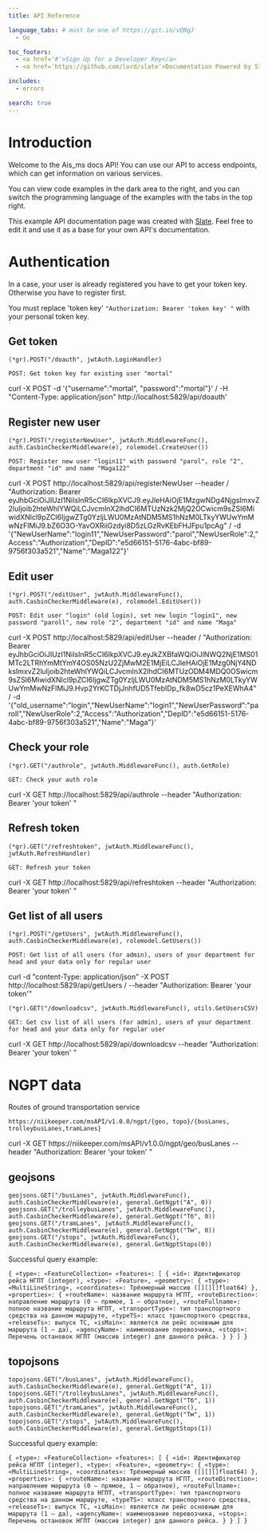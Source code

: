 ```yaml
---
title: API Reference

language_tabs: # must be one of https://git.io/vQNgJ
  - Go

toc_footers:
  - <a href='#'>Sign Up for a Developer Key</a>
  - <a href='https://github.com/lord/slate'>Documentation Powered by Slate</a>

includes:
  - errors

search: true
---
```


# Introduction

Welcome to the Ais_ms docs API! You can use our API to access endpoints, which can get information on various services.

You can view code examples in the dark area to the right, and you can switch the programming language of the examples with the tabs in the top right.

This example API documentation page was created with [Slate](https://github.com/lord/slate). Feel free to edit it and use it as a base for your own API's documentation.

# Authentication

In a case, your user is already registered you have to get your token key. Otherwise you have to register first.

<aside class="notice">
You must replace 'token key' <code>"Authorization: Bearer 'token key' "</code> with your personal token key.
</aside>

## Get token

```golang
(*gr).POST("/doauth", jwtAuth.LoginHandler)
```

` POST: Get token key for existing user "mortal" `
<aside>curl -X POST -d '{"username":"mortal", "password":"mortal"}' / 
-H "Content-Type: application/json" http://localhost:5829/api/doauth'</aside>

## Register new user

```golang
(*gr).POST("/registerNewUser", jwtAuth.MiddlewareFunc(), auth.CasbinCheckerMiddleware(e), rolemodel.CreateUser())
```

` POST: Register new user "login11" with password "parol", role "2", department "id" and name "Maga122" `
<aside>curl -X POST http://localhost:5829/api/registerNewUser --header / 
"Authorization: Bearer eyJhbGciOiJIUzI1NiIsInR5cCI6IkpXVCJ9.eyJleHAiOjE1MzgwNDg4NjgsImxvZ2luIjoib2hteWhlYWQiLCJvcmlnX2lhdCI6MTUzNzk2MjQ2OCwicm9sZSI6MiwidXNlcl9pZCI6IjgwZTg0YzljLWU0MzAtNDM5MS1hNzM0LTkyYWUwYmMwNzFlMiJ9.bZ6O3O-YavOXRiiGzdyi8D5zLGzRvKEbFHJFpu1pcAg" / 
-d '{"NewUserName":"login11","NewUserPassword":"parol","NewUserRole":2,"Access":"Authorization","DepID":"e5d66151-5176-4abc-bf89-9756f303a521","Name":"Maga122"}'</aside>

## Edit user

```golang
(*gr).POST("/editUser", jwtAuth.MiddlewareFunc(), auth.CasbinCheckerMiddleware(e), rolemodel.EditUser())
```

` POST: Edit user "login" (old login), set new login "login1", new password "paroll", new role "2", department "id" and name "Maga" `
<aside>curl -X POST http://localhost:5829/api/editUser --header /
 "Authorization: Bearer eyJhbGciOiJIUzI1NiIsInR5cCI6IkpXVCJ9.eyJkZXBfaWQiOiJlNWQ2NjE1MS01MTc2LTRhYmMtYmY4OS05NzU2ZjMwM2E1MjEiLCJleHAiOjE1Mzg0NjY4NDksImxvZ2luIjoib2hteWhlYWQiLCJvcmlnX2lhdCI6MTUzODM4MDQ0OSwicm9sZSI6MiwidXNlcl9pZCI6IjgwZTg0YzljLWU0MzAtNDM5MS1hNzM0LTkyYWUwYmMwNzFlMiJ9.Hvp2YrKCTDjJnhfUD5TfebIDp_fk8wD5cz1PeXEWhA4" /
 -d '{"old_username":"login","NewUserName":"login1","NewUserPassword":"paroll","NewUserRole":2,"Access":"Authorization","DepID":"e5d66151-5176-4abc-bf89-9756f303a521","Name":"Maga"}'</aside>

## Check your role

```golang
(*gr).GET("/authrole", jwtAuth.MiddlewareFunc(), auth.GetRole)
```

` GET: Check your auth role `
<aside>curl -X GET  http://localhost:5829/api/authrole --header "Authorization: Bearer 'your token' "</aside>

## Refresh token

```golang
(*gr).GET("/refreshtoken", jwtAuth.MiddlewareFunc(), jwtAuth.RefreshHandler)
```

` GET: Refresh your token `
<aside>curl -X GET  http://localhost:5829/api/refreshtoken --header "Authorization: Bearer 'your token' "</aside>

## Get list of all users

```golang
(*gr).POST("/getUsers", jwtAuth.MiddlewareFunc(), auth.CasbinCheckerMiddleware(e), rolemodel.GetUsers())
```

` POST: Get list of all users (for admin), users of your department for head and your data only for regular user `
<aside>curl -d "content-Type: application/json" -X POST http://localhost:5829/api/getUsers /
--header "Authorization: Bearer 'your token'"</aside>

```golang
(*gr).GET("/downloadcsv", jwtAuth.MiddlewareFunc(), utils.GetUsersCSV)
```

` GET: Get csv list of all users (for admin), users of your department for head and your data only for regular user `
<aside>curl -X GET  http://localhost:5829/api/downloadcsv --header "Authorization: Bearer 'your token' "</aside>

# NGPT data

Routes of ground transportation service

`https://niikeeper.com/msAPI/v1.0.0/ngpt/{geo, topo}/{busLanes, trolleybusLanes,tramLanes}`

<aside>curl -X GET  https://niikeeper.com/msAPI/v1.0.0/ngpt/geo/busLanes --header "Authorization: Bearer 'your token' "</aside>

## geojsons

```golang
geojsons.GET("/busLanes", jwtAuth.MiddlewareFunc(), auth.CasbinCheckerMiddleware(e), general.GetNgpt("А", 0))
geojsons.GET("/trolleybusLanes", jwtAuth.MiddlewareFunc(), auth.CasbinCheckerMiddleware(e), general.GetNgpt("Тб", 0))
geojsons.GET("/tramLanes", jwtAuth.MiddlewareFunc(), auth.CasbinCheckerMiddleware(e), general.GetNgpt("Тм", 0))
geojsons.GET("/stops", jwtAuth.MiddlewareFunc(), auth.CasbinCheckerMiddleware(e), general.GetNgptStops(0))
```
Successful query example:

`
{
  «type»: «FeatureCollection»
  «features»: [
    {
      «id»: Идентификатор рейса НГПТ (integer),
      «type»: «Feature»,
      «geometry»: {
        «type»: «MultiLineString»,
        «coordinates»: Трёхмерный массив ([][][]float64)
      },
      «properties»: {
        «routeName»: название маршрута НГПТ,
        «routeDirection»: направление маршрута (0 — прямое, 1 — обратное),
        «routeFullname»: полное название маршрута НГПТ,
        «transportType»: тип транспортного средства на данном маршруте,
        «typeTS»: класс транспортного средства,
        «releaseTs»: выпуск ТС,
        «isMain»: является ли рейс основным для маршрута (1 — да),
        «agencyName»: наименование перевозчика,
        «stops»: Перечень остановок НГПТ (массив integer) для данного рейса.
      }
    }
  ]
}
`
## topojsons

```golang
topojsons.GET("/busLanes", jwtAuth.MiddlewareFunc(), auth.CasbinCheckerMiddleware(e), general.GetNgpt("А", 1))
topojsons.GET("/trolleybusLanes", jwtAuth.MiddlewareFunc(), auth.CasbinCheckerMiddleware(e), general.GetNgpt("Тб", 1))
topojsons.GET("/tramLanes", jwtAuth.MiddlewareFunc(), auth.CasbinCheckerMiddleware(e), general.GetNgpt("Тм", 1))
topojsons.GET("/stops", jwtAuth.MiddlewareFunc(), auth.CasbinCheckerMiddleware(e), general.GetNgptStops(1))
```

Successful query example:

`{
  «type»: «FeatureCollection»
  «features»: [
    {
      «id»: Идентификатор рейса НГПТ (integer),
      «type»: «Feature»,
      «geometry»: {
        «type»: «MultiLineString»,
        «coordinates»: Трёхмерный массив ([][][]float64)
      },
      «properties»: {
        «routeName»: название маршрута НГПТ,
        «routeDirection»: направление маршрута (0 — прямое, 1 — обратное),
        «routeFullname»: полное название маршрута НГПТ,
        «transportType»: тип транспортного средства на данном маршруте,
        «typeTS»: класс транспортного средства,
        «releaseTs»: выпуск ТС,
        «isMain»: является ли рейс основным для маршрута (1 — да),
        «agencyName»: наименование перевозчика,
        «stops»: Перечень остановок НГПТ (массив integer) для данного рейса.
      }
    }
  ]
}
`